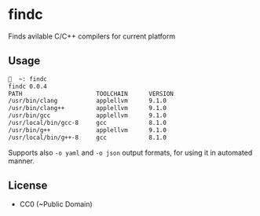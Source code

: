 # findc

Finds avilable C/C++ compilers for current platform 

## Usage

```bash
👼  ~: findc
findc 0.0.4
PATH                     TOOLCHAIN      VERSION
/usr/bin/clang           applellvm      9.1.0
/usr/bin/clang++         applellvm      9.1.0
/usr/bin/gcc             applellvm      9.1.0
/usr/local/bin/gcc-8     gcc            8.1.0
/usr/bin/g++             applellvm      9.1.0
/usr/local/bin/g++-8     gcc            8.1.0
```

Supports also `-o yaml` and `-o json` output formats, for using it in automated manner.

## License

- CC0 (~Public Domain)